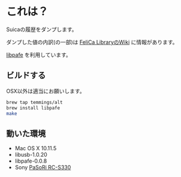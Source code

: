 # これは？

Suicaの履歴をダンプします。

ダンプした値の内訳(の一部)は
[FeliCa LibraryのWiki](https://osdn.jp/projects/felicalib/wiki/suica)
に情報があります。

[libpafe](http://hito.music.coocan.jp/pasori/libpafe.html) を利用しています。

## ビルドする

OSX以外は適当にお願いします。

```bash
brew tap temmings/alt
brew install libpafe
make
```

## 動いた環境

- Mac OS X 10.11.5
- libusb-1.0.20
- libpafe-0.0.8
- Sony [PaSoRi RC-S330](http://www.amazon.co.jp/gp/product/B001MVPD8U/ref=as_li_ss_tl?ie=UTF8&camp=247&creative=7399&creativeASIN=B001MVPD8U&linkCode=as2&tag=selfcoreorg-22)
